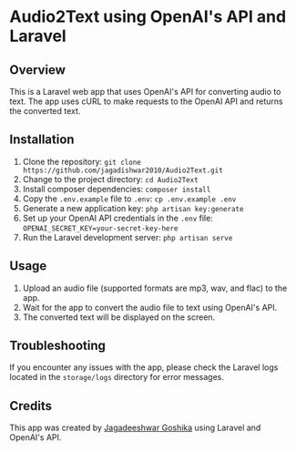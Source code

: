 # Audio2Text using OpenAI's API and Laravel

## Overview

This is a Laravel web app that uses OpenAI's API for converting audio to text. The app uses cURL to make requests to the OpenAI API and returns the converted text.

## Installation

1. Clone the repository:  `git clone https://github.com/jagadishwar2010/Audio2Text.git`
2. Change to the project directory: `cd Audio2Text`
3. Install composer dependencies: `composer install`
4. Copy the `.env.example` file to `.env`: `cp .env.example .env`
5. Generate a new application key: `php artisan key:generate`
6. Set up your OpenAI API credentials in the `.env` file: `OPENAI_SECRET_KEY=your-secret-key-here`
7. Run the Laravel development server: `php artisan serve`


## Usage

1. Upload an audio file (supported formats are mp3, wav, and flac) to the app.
2. Wait for the app to convert the audio file to text using OpenAI's API.
3. The converted text will be displayed on the screen.

## Troubleshooting

If you encounter any issues with the app, please check the Laravel logs located in the `storage/logs` directory for error messages.

## Credits

This app was created by [Jagadeeshwar Goshika](https://github.com/jagadishwar2010) using Laravel and OpenAI's API.
